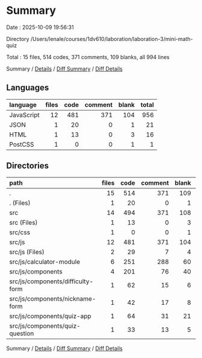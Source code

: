 # Summary

Date : 2025-10-09 19:56:31

Directory /Users/lenale/courses/1dv610/laboration/laboration-3/mini-math-quiz

Total : 15 files,  514 codes, 371 comments, 109 blanks, all 994 lines

Summary / [Details](details.md) / [Diff Summary](diff.md) / [Diff Details](diff-details.md)

## Languages
| language | files | code | comment | blank | total |
| :--- | ---: | ---: | ---: | ---: | ---: |
| JavaScript | 12 | 481 | 371 | 104 | 956 |
| JSON | 1 | 20 | 0 | 1 | 21 |
| HTML | 1 | 13 | 0 | 3 | 16 |
| PostCSS | 1 | 0 | 0 | 1 | 1 |

## Directories
| path | files | code | comment | blank | total |
| :--- | ---: | ---: | ---: | ---: | ---: |
| . | 15 | 514 | 371 | 109 | 994 |
| . (Files) | 1 | 20 | 0 | 1 | 21 |
| src | 14 | 494 | 371 | 108 | 973 |
| src (Files) | 1 | 13 | 0 | 3 | 16 |
| src/css | 1 | 0 | 0 | 1 | 1 |
| src/js | 12 | 481 | 371 | 104 | 956 |
| src/js (Files) | 2 | 29 | 7 | 4 | 40 |
| src/js/calculator-module | 6 | 251 | 288 | 60 | 599 |
| src/js/components | 4 | 201 | 76 | 40 | 317 |
| src/js/components/difficulty-form | 1 | 62 | 15 | 6 | 83 |
| src/js/components/nickname-form | 1 | 42 | 17 | 8 | 67 |
| src/js/components/quiz-app | 1 | 64 | 31 | 21 | 116 |
| src/js/components/quiz-question | 1 | 33 | 13 | 5 | 51 |

Summary / [Details](details.md) / [Diff Summary](diff.md) / [Diff Details](diff-details.md)